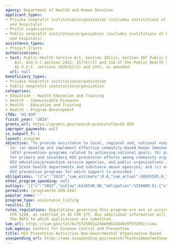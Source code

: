 ```yaml
---
agency: Department of Health and Human Services
applicant_types:
- Private nonprofit institution/organization (includes institutions of higher education
  and hospitals)
- Profit organization
- Public nonprofit institution/organization (includes institutions of higher education
  and hospitals)
assistance_types:
- Project Grants
authorizations:
- text: Public Health Service Act, Section 301(a); Section 307 Public Health Service
    Act, 42U.S.C.Section 2421; 317(k)(2) and 318 of the Public Health Services Act,
    42 U.S.C. sections 247b(k)(2) and 247c, as amended.
  url: null
beneficiary_types:
- Private nonprofit institution/organization
- Public nonprofit institution/organization
categories:
- Education - Health Education and Training
- Health - Communicable Diseases
- Health - Education and Training
- Health - Program Development
cfda: '93.939'
fiscal_year: '2024'
grants_url: https://grants.gov/search-grants?cfda=93.939
improper_payments: null
is_subpart_f: 1
layout: program
objective: 'To provide assistance to local, regional and, national nonprofit organizations
  to: (a) develop and implement effective community-based Human Immunodeficiency Virus
  (HIV) prevention programs related to achieving national goals; (b) promote coordination
  for primary and secondary HIV prevention efforts among community organizations,
  HIV education/prevention service agencies, and public organizations including local
  and State health departments and substance abuse agencies; and (c) evaluate the
  HIV prevention programs for which support is provided.'
obligations: '[{"x":"2023","sam_estimate":0.0,"sam_actual":88695595.0,"usa_spending_actual":85594879.3},{"x":"2024","sam_estimate":0.0,"sam_actual":90077581.0,"usa_spending_actual":339923467.0},{"x":"2025","sam_estimate":0.0,"sam_actual":86451868.0,"usa_spending_actual":15527851.0}]'
other_program_spending: null
outlays: '[{"x":"2023","outlay":6226540.98,"obligation":5150000.0},{"x":"2024","outlay":217228087.97,"obligation":272433102.0},{"x":"2025","outlay":0.0,"obligation":0.0}]'
permalink: /program/93.939.html
popular_name: ''
program_type: assistance_listing
results: []
rules_regulations: Regulations governing this program are are in accordance with 2
  CFR §200, as codified in 45 CFR §75. Any additional information will be found in
  the NOFO to which applications are submitted.
sam_url: https://sam.gov/fal/6cf5f25093a248498621440e9f6f295c/view
sub-agency: Centers for Disease Control and Prevention
title: HIV Prevention Activities Non-Governmental Organization Based
usaspending_url: https://www.usaspending.gov/search/?hash=2deea7ee91ea6b02b99e705fc8dbce62
---
```

